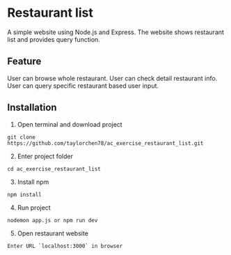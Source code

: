 # Restaurant list

A simple website using Node.js and Express.
The website shows restaurant list and provides query function.

## Feature

User can browse whole restaurant.
User can check detail restaurant info.
User can query specific restaurant based user input.

## Installation
1. Open terminal and download project
```
git clone https://github.com/taylorchen78/ac_exercise_restaurant_list.git
```

2. Enter project folder
```
cd ac_exercise_restaurant_list
```

3. Install npm
```
npm install
```

4. Run project
```
nodemon app.js or npm run dev
```

5. Open restaurant website
```
Enter URL `localhost:3000` in browser
```